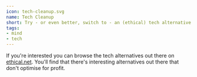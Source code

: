 ```yaml
---
icon: tech-cleanup.svg
name: Tech Cleanup
short: Try - or even better, switch to - an (ethical) tech alternative.
tags:
- mind
- tech
---
```


If you're interested you can browse the tech alternatives out there on [ethical.net](https://ethical.net/resources/). You'll find that there's interesting alternatives out there that don't optimise for profit. 
